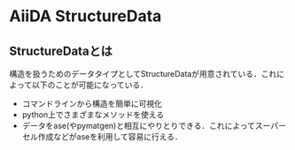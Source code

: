 # AiiDA StructureData

## StructureDataとは

構造を扱うためのデータタイプとしてStructureDataが用意されている．これによって以下のことが可能になっている．

- コマンドラインから構造を簡単に可視化
- python上でさまざまなメソッドを使える
- データをase(やpymatgen)と相互にやりとりできる．これによってスーパーセル作成などがaseを利用して容易に行える．

<!-- https://aiida.readthedocs.io/projects/aiida-core/en/v0.8.1/examples/structure_tutorial.html -->

